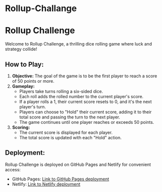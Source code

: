 # Rollup-Challange
<h1>Rollup Challenge</h1>
 <p>Welcome to Rollup Challenge, a thrilling dice rolling game where luck and strategy collide!</p>
 <h2>How to Play:</h2>
    <ol>
        <li><strong>Objective:</strong> The goal of the game is to be the first player to reach a score of 50 points or more.</li>
        <li><strong>Gameplay:</strong>
            <ul>
                <li>Players take turns rolling a six-sided dice.</li>
                <li>Each roll adds the rolled number to the current player's score.</li>
                <li>If a player rolls a 1, their current score resets to 0, and it's the next player's turn.</li>
                <li>Players can choose to "Hold" their current score, adding it to their total score and passing the turn to the next player.</li>
                <li>The game continues until one player reaches or exceeds 50 points.</li>
            </ul>
        </li>
        <li><strong>Scoring:</strong>
            <ul>
                <li>The current score is displayed for each player.</li>
                <li>The total score is updated with each "Hold" action.</li>
            </ul>
        </li>
    </ol>
     <h2>Deployment:</h2>
    <p>Rollup Challenge is deployed on GitHub Pages and Netlify for convenient access:</p>
    <ul>
        <li>GitHub Pages: <a href="#">Link to GitHub Pages deployment</a></li>
        <li>Netlify: <a href="#">Link to Netlify deployment</a></li>
    </ul>

